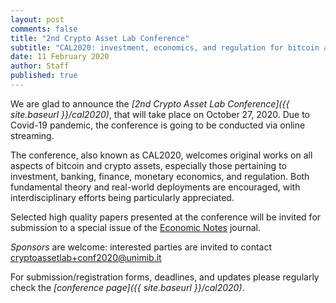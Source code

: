 ```yaml
---
layout: post
comments: false
title: "2nd Crypto Asset Lab Conference"
subtitle: "CAL2020: investment, economics, and regulation for bitcoin and crypto assets"
date: 11 February 2020
author: Staff
published: true
---
```


We are glad to announce the
_[2nd Crypto Asset Lab Conference]({{ site.baseurl }}/cal2020)_,
that will take place on October 27, 2020.
Due to Covid-19 pandemic, the conference is going to be conducted via online streaming.

The conference, also known as CAL2020, welcomes original
works on all aspects of bitcoin and crypto assets,
especially those pertaining to investment, banking, finance,
monetary economics, and regulation.
Both fundamental theory and real-world deployments are encouraged,
with interdisciplinary efforts being particularly appreciated.

Selected high quality papers presented at the conference will
be invited for submission to a special issue of the
[Economic Notes](https://onlinelibrary.wiley.com/page/journal/14680300/homepage/productinformation.html)
journal.

*Sponsors* are welcome:
interested parties are invited to contact
[cryptoassetlab+conf2020@unimib.it](mailto:cryptoassetlab+conf2020@unimib.it)

For submission/registration forms, deadlines, and updates
please regularly check the _[conference page]({{ site.baseurl }}/cal2020)_.
